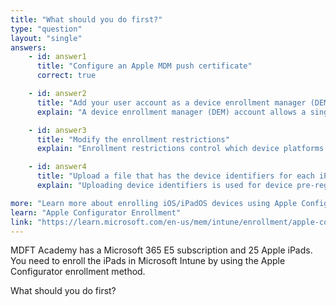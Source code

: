 ```yaml
---
title: "What should you do first?"
type: "question"
layout: "single"
answers:
    - id: answer1
      title: "Configure an Apple MDM push certificate"
      correct: true

    - id: answer2
      title: "Add your user account as a device enrollment manager (DEM)"
      explain: "A device enrollment manager (DEM) account allows a single user to enroll and manage multiple devices. This is not required or relevant for Apple Configurator enrollment."

    - id: answer3
      title: "Modify the enrollment restrictions"
      explain: "Enrollment restrictions control which device platforms can enroll and what enrollment methods are allowed. While you may need to configure these later, the Apple MDM push certificate must be set up first to enable any iOS/iPadOS device management."

    - id: answer4
      title: "Upload a file that has the device identifiers for each iPad"
      explain: "Uploading device identifiers is used for device pre-registration in some enrollment scenarios. However, for Apple Configurator enrollment, the MDM push certificate must be configured first to establish the trust relationship between Intune and Apple's servers."

more: "Learn more about enrolling iOS/iPadOS devices using Apple Configurator."
learn: "Apple Configurator Enrollment"
link: "https://learn.microsoft.com/en-us/mem/intune/enrollment/apple-configurator-enroll-ios"
---
```

MDFT Academy has a Microsoft 365 E5 subscription and 25 Apple iPads. You need to enroll the iPads in Microsoft Intune by using the Apple Configurator enrollment method.

What should you do first?
